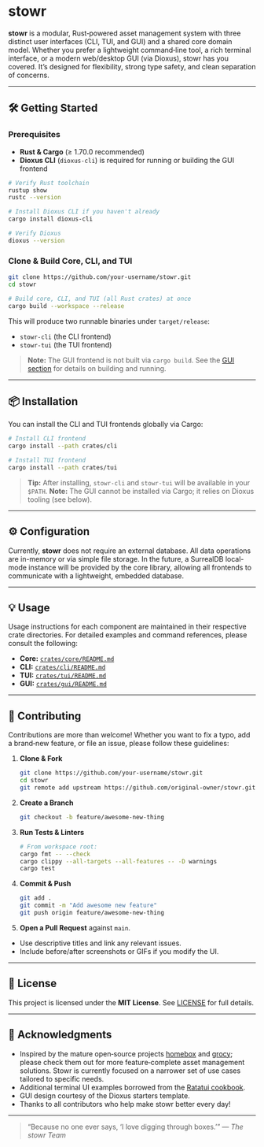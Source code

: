 # stowr

**stowr** is a modular, Rust‐powered asset management system with three distinct
user interfaces (CLI, TUI, and GUI) and a shared core domain model. Whether you
prefer a lightweight command‐line tool, a rich terminal interface, or a modern
web/desktop GUI (via Dioxus), stowr has you covered. It’s designed for
flexibility, strong type safety, and clean separation of concerns.

---

## 🛠️ Getting Started

### Prerequisites

- **Rust & Cargo** (≥ 1.70.0 recommended)
- **Dioxus CLI** (`dioxus-cli`) is required for running or building the GUI frontend

```bash
# Verify Rust toolchain
rustup show
rustc --version

# Install Dioxus CLI if you haven't already
cargo install dioxus-cli

# Verify Dioxus
dioxus --version
```

### Clone & Build Core, CLI, and TUI

```bash
git clone https://github.com/your-username/stowr.git
cd stowr

# Build core, CLI, and TUI (all Rust crates) at once
cargo build --workspace --release
```

This will produce two runnable binaries under `target/release`:

- `stowr-cli` (the CLI frontend)
- `stowr-tui` (the TUI frontend)

> **Note:** The GUI frontend is not built via `cargo build`. See the
> [GUI section](crates/gui/README.md) for details on building and running.

---

## 📦 Installation

You can install the CLI and TUI frontends globally via Cargo:

```bash
# Install CLI frontend
cargo install --path crates/cli

# Install TUI frontend
cargo install --path crates/tui
```

> **Tip:** After installing, `stowr-cli` and `stowr-tui` will be available in
> your `$PATH`. **Note:** The GUI cannot be installed via Cargo; it relies on
> Dioxus tooling (see below).

---

## ⚙️ Configuration

Currently, **stowr** does not require an external database. All data operations
are in-memory or via simple file storage. In the future, a SurrealDB local-mode
instance will be provided by the core library, allowing all frontends to
communicate with a lightweight, embedded database.

---

## 💡 Usage

Usage instructions for each component are maintained in their respective crate
directories. For detailed examples and command references, please consult the
following:

- **Core:** [`crates/core/README.md`](crates/core/README.md)
- **CLI:** [`crates/cli/README.md`](crates/cli/README.md)
- **TUI:** [`crates/tui/README.md`](crates/tui/README.md)
- **GUI:** [`crates/gui/README.md`](crates/gui/README.md)

---

## 🤝 Contributing

Contributions are more than welcome! Whether you want to fix a typo, add a brand‑new feature, or file an issue, please follow these guidelines:

1. **Clone & Fork**

   ```bash
   git clone https://github.com/your-username/stowr.git
   cd stowr
   git remote add upstream https://github.com/original-owner/stowr.git
   ```

2. **Create a Branch**

   ```bash
   git checkout -b feature/awesome-new-thing
   ```

3. **Run Tests & Linters**

   ```bash
   # From workspace root:
   cargo fmt -- --check
   cargo clippy --all-targets --all-features -- -D warnings
   cargo test
   ```

4. **Commit & Push**

   ```bash
   git add .
   git commit -m "Add awesome new feature"
   git push origin feature/awesome-new-thing
   ```

5. **Open a Pull Request** against `main`.

- Use descriptive titles and link any relevant issues.
- Include before/after screenshots or GIFs if you modify the UI.

---

## 📜 License

This project is licensed under the **MIT License**. See [LICENSE](LICENSE) for
full details.

---

## 🔖 Acknowledgments

- Inspired by the mature open‑source projects
  [homebox](https://github.com/sysadminsmedia/homebox) and
  [grocy](https://github.com/grocy/grocy); please check them out for more
  feature‑complete asset management solutions. Stowr is currently focused on a
  narrower set of use cases tailored to specific needs.
- Additional terminal UI examples borrowed from the [Ratatui
  cookbook](https://github.com/tui-rs/examples).
- GUI design courtesy of the Dioxus starters template.
- Thanks to all contributors who help make stowr better every day!

---

> “Because no one ever says, ‘I love digging through boxes.’”
> — _The stowr Team_
